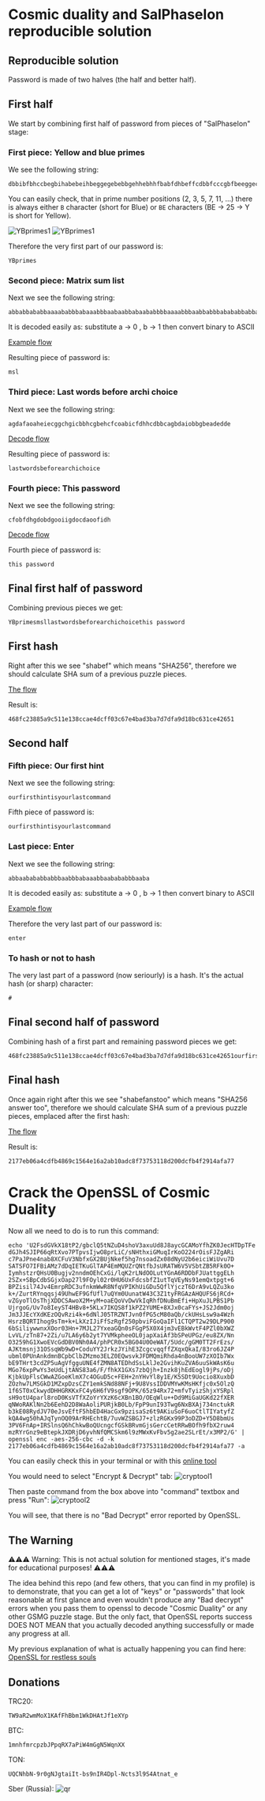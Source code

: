 # Cosmic duality and SalPhaseIon reproducible solution

## Reproducible solution

Password is made of two halves (the half and better half).

## First half

We start by combining first half of password from pieces of "SalPhaseIon" stage:

### First piece: Yellow and blue primes

We see the following string:
```
dbbibfbhccbegbihabebeihbeggegebebbgehhebhhfbabfdhbeffcdbbfcccgbfbeeggecbedcibfbffgigbeeeabe
```

You can easily check, that in prime number positions (2, 3, 5, 7, 11, ...) there is always either `B` character (short for Blue) or `BE` characters (BE -> 25 -> Y is short for Yellow).

<img src="./assets/dbbi-part-1.png" alt="YBprimes1" />

<img src="./assets/dbbi-part-2.png" alt="YBprimes1" />

Therefore the very first part of our password is:
```
YBprimes
```

### Second piece: Matrix sum list

Next we see the following string:
```
abbabbababbaaaababbbabaaabbbaabaabbabaababbbbaaaabbbaabbabbbabababbabbababbabbaaabbabaababbbaabbabbbabaa
```

It is decoded easily as:
substitute a -> 0 , b -> 1
then convert binary to ASCII

[Example flow](https://gchq.github.io/CyberChef/#recipe=Substitute('ab','01',false)From_Binary('Space',8)&input=YWJiYWJiYWJhYmJhYWFhYmFiYmJhYmFhYWJiYmFhYmFhYmJhYmFhYmFiYmJiYWFhYWJiYmFhYmJhYmJiYWJhYmFiYmFiYmFiYWJiYWJiYWFhYmJhYmFhYmFiYmJhYWJiYWJiYmFiYWE)

Resulting piece of password is:
```
msl
```






### Third piece: Last words before archi choice

Next we see the following string:
```
agdafaoaheiecggchgicbbhcgbehcfcoabicfdhhcdbbcagbdaiobbgbeadedde
```

[Decode flow](https://gchq.github.io/CyberChef/#recipe=Remove_whitespace(true,true,true,true,true,false)Substitute('abcdefghio','1234567890',false)To_Base(16)From_Hex('Auto')&input=YSBnIGQgYSBmIGEgbyBhIGggZSBpIGUgYyBnIGcgYyBoIGcgaSBjIGIgYiBoIGMgZyBiIGUgaCBjIGYgYyBvIGEgYiBpIGMgZiBkIGggaCBjIGQgYiBiIGMgYSBnIGIgZCBhIGkgbyBiIGIgZyBiIGUgYSBkIGUgZCBkIGU)



Resulting piece of password is:
```
lastwordsbeforearchichoice
```






### Fourth piece: This password

Next we see the following string:
```
cfobfdhgdobdgooiigdocdaoofidh
```

[Decode flow](https://gchq.github.io/CyberChef/#recipe=Remove_whitespace(true,true,true,true,true,false)Substitute('abcdefghio','1234567890',false)To_Base(16)From_Hex('Auto')&input=YyBmIG8gYiBmIGQgaCBnIGQgbyBiIGQgZyBvIG8gaSBpIGcgZCBvIGMgZCBhIG8gbyBmIGkgZCBo)

Fourth piece of password is:
```
this password
```






## Final first half of password

Combining previous pieces we get:
```
YBprimesmsllastwordsbeforearchichoicethis password
```

## First hash

Right after this we see "shabef" which means "SHA256", therefore we should calculate SHA sum of a previous puzzle pieces.

[The flow](https://gchq.github.io/CyberChef/#recipe=SHA2('256',64,160)&input=WUJwcmltZXNtc2xsYXN0d29yZHNiZWZvcmVhcmNoaWNob2ljZXRoaXMgcGFzc3dvcmQ)

Result is:
```
468fc23885a9c511e138ccae4dcff03c67e4bad3ba7d7dfa9d18bc631ce42651
```

## Second half

### Fifth piece: Our first hint

Next we see the following string:
```
ourfirsthintisyourlastcommand
```




Fifth piece of password is:
```
ourfirsthintisyourlastcommand
```

### Last piece: Enter

Next we see the following string:
```
abbaabababbabbbaabbbabaaabbaabababbbaaba
```

It is decoded easily as:
substitute a -> 0 , b -> 1
then convert binary to ASCII

[Example flow](https://gchq.github.io/CyberChef/#recipe=Substitute('ab','01',false)From_Binary('Space',8)&input=YSBiIGIgYSBhIGIgYSBiIGEgYiBiIGEgYiBiIGIgYSBhIGIgYiBiIGEgYiBhIGEgYSBiIGIgYSBhIGIgYSBiIGEgYiBiIGIgYSBhIGIgYQ)



Therefore the very last part of our password is:
```
enter
```

### To hash or not to hash

The very last part of a password (now seriourly) is a hash. It's the actual hash (or sharp) character:
```
#
```

## Final second half of password

Combining hash of a first part and remaining password pieces we get:
```
468fc23885a9c511e138ccae4dcff03c67e4bad3ba7d7dfa9d18bc631ce42651ourfirsthintisyourlastcommandenter#
```

## Final hash

Once again right after this we see "shabefanstoo" which means "SHA256 answer too", therefore we should calculate SHA sum of a previous puzzle pieces, emplaced after the first hash:

[The flow](https://gchq.github.io/CyberChef/#recipe=SHA2('256',64,160)&input=NDY4ZmMyMzg4NWE5YzUxMWUxMzhjY2FlNGRjZmYwM2M2N2U0YmFkM2JhN2Q3ZGZhOWQxOGJjNjMxY2U0MjY1MW91cmZpcnN0aGludGlzeW91cmxhc3Rjb21tYW5kZW50ZXIj)

Result is:
```
2177eb06a4cdfb4869c1564e16a2ab10adc8f73753118d200dcfb4f2914afa77
```

# Crack the OpenSSL of Cosmic Duality

Now all we need to do is to run this command:

```
echo 'U2FsdGVkX18tP2/gbclQ5tNZuD4shoV3axuUd8J8aycGCAMoYfhZK0JecHTDpTFe
dGJh4SJIP66qRtXvo7PTpvsIjwO8prLiC/sNHthxiGMuqIrKoO224rOisFJZgARi
c7PaJPne4nab8XCFuV3NbfxGX2BUjNkef5hg7nsoadZx08dNyU2b6eiciWiUvu7D
SATSFO7IFBiAMz7dDqIETKuGlTAP4EmMQUZrQNtfbJsURATW6V5VSbtZB5RFk0O+
IymhstzrQHsU0Bugjv2nndmOEhCxGi/lqK2rLNdOOLutYGnA6RDDbFJUattggELh
2SZx+SBpCdbSGjxOap27l9FOyl02r0HU6UxFdcsbfZ1utTqVEyNs91emQxtpgt+6
BPZisil74Jv4EmrpRDC3ufnkmWwR8NfqVPIKhUiGDu5QflYjczT6DrA9vLQZu3ko
k+/ZurtRYnqqsj49UhwEF9GfUfl7uQYm0UunatW43C3Z1tyFRGAzAHQUFS6jRCd+
vZGyoTlOsThjXDDCSAwoX2M+yM+oaEQoVvDwVkIqRhfDNuBmEfi+HpXuJLPBS1Pb
UjrgoG/Uv7o8IeyST4HBv8+5KLx7IKQS8f1kPZ2YUME+8XJx0caFYs+JS2Jdm0oj
Jm3JJEcYXdKEzOQvRzi4k+6dNlJ05TRZNTJvn0fPG5cM80aQb/ckUHsLsw9a4Wzh
HsrzBQRTIhog9sTm+k+LkXzIJiFfSzRgf250pbviFGoQaIFl1CTQPT2w29DLP900
6bSiliywwnxXOor03Hn+7MJL27YxeaGQn0sFGgP5X0X4jm3vEBkWvtF4PZl0bXWZ
LvVL/zTn87+2Zi/u7LA6y6b2yt7YVMkpheeOL0japXaiAf3bSPeUPGz/eu8ZX/Nn
O3259hG1XwoEVcGdDBV0Nh0A4/phPCR0x5BG04U0OeWAT/5Udc/gGM0TT2FrEzs/
AJKtmsnj31OSsqWb9wD+CoduYY2JrkzJYihE3ZcgcvqqffZXqxQkaI/83ro6JZ4P
ubml0PUnAnkdmnBCpbClbZMzmo3ELZ0EQwsvkJFDMQmiRhda4nBooUW7zXOIb7Wx
bE9THrt3cdZP5uAgVfgguUNE4fZMN8ATEDhdSsLklJe2GvihKuZVA6uuSkWAsK6u
MGo76xpPwYs3eUdLjtANS83a6/F/fhkX1GXs7zbQjh+Inzk8jhEdEogl9jPs/oDj
KjbkUpFlsCWwAZGoeKlmX7c4OGuD5c+FEH+2nYHvYl8y1E/K5SDt9Uocio8XuxbD
ZOzhw7LMSGkD1MZxpDzsCZY1emkSNd88NFj+9U8VssIDDVMYwKMsHKfjc0x5OlzQ
1f6ST0xCkwydDHHGRKKxFC4y6H6fV9sgf9OPK/65z94Rx72+mfvTyizShjxYSRpl
sH9otU4parl8roD0KsVTfXZoYrYXzK6cXBn1BO/OEqWlu++Dd9MiGaUGKd22fXER
qNWoRAKlNn2b6EehD2D8WaAoliPURjkB0Lb/FpP9unI93Twg6NxBXAj734nctukR
b3kE08RydJV70eJsvEftF5hbED4HacGx9pzisaSz6t9AKiuSoF6uoCtlTIYatyfZ
kQA4wg50hAJqTynOQ09ArRHEchtB/7uvWZSBGJ7+zlzRGKx99P3oDZD+Y5D8bmUs
3PV6FnAp+IRSlnsQ6hChkwBoQUcngcfGSkBRvmGjsGercCetRRwBOfh9fbX2ruw4
mzRYrGnz9eBtepkJXDRjD6yvhNfQMCSkm6l9zMWxKvFbv5g2ae2SLrEt/x3MP2/G' | openssl enc -aes-256-cbc -d -k 2177eb06a4cdfb4869c1564e16a2ab10adc8f73753118d200dcfb4f2914afa77 -a
```

You can easily check this in your terminal or with this [online tool](https://www.cryptool.org/en/cto/openssl/)

You would need to select "Encrypt & Decrypt" tab:
<img src="./assets/cryptool-1.png" alt="cryptool1" />

Then paste command from the box above into "command" textbox and press "Run":
<img src="./assets/cryptool-2.png" alt="cryptool2" />

You will see, that there is no "Bad Decrypt" error reported by OpenSSL.

## The Warning

 ⚠️⚠️⚠️ Warning: This is not actual solution for mentioned stages, it's made for educational purposes! ⚠️⚠️⚠️

The idea behind this repo (and few others, that you can find in my profile) is to demonstrate, that you can get a lot of "keys" or "passwords" that look reasonable at first glance and even wouldn't produce any "Bad decrypt" errors when you pass them to openssl to decode "Cosmic Duality" or any other GSMG puzzle stage. But the only fact, that OpenSSL reports success DOES NOT MEAN that you actually decoded anything successfully or made any progress at all.

My previous explanation of what is actually happening you can find here:
[OpenSSL for restless souls](https://huggingface.co/spaces/CoruNethron/openssl-for-restless-souls)

## Donations

TRC20:
```
TW9aR2wmMoX1KAfFhBbm1WkDHAtJf1eXYp
```

BTC:
```
1mnhfmrcpzbJPpqRX7aPiW4mGgN5WqnXX
```

TON:
```
UQCNhbN-9r0gNJgtaiIt-bs9nIR4Dpl-Ncts3l9S4Atnat_e
```

Sber (Russia):
<img src="./assets/qr.png" alt="qr" />

